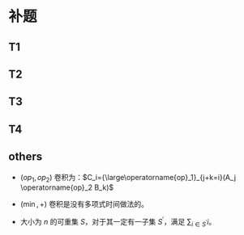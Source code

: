 # 补题

## T1

## T2

## T3

## T4

## others

- $(op_1,op_2)$ 卷积为：$C_i={\large\operatorname{op}_1}_{j+k=i}(A_j \operatorname{op}_2 B_k)$

- $(\min,+)$ 卷积是没有多项式时间做法的。
- 大小为 $n$ 的可重集 $S$，对于其一定有一子集 $S^\prime$，满足 $\sum_{i\in S^\prime}i$。
